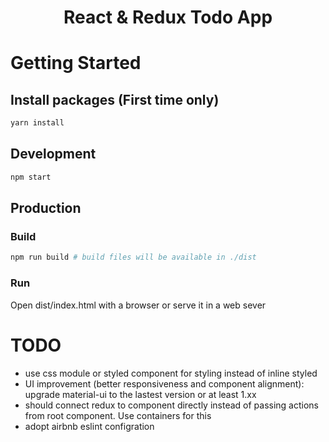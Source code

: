 <h1 align="center">React & Redux Todo App</h1>

# Getting Started

## Install packages (First time only)

```sh
yarn install
```

## Development

```sh
npm start
```

## Production

### Build

```sh
npm run build # build files will be available in ./dist
```

### Run

Open dist/index.html with a browser or serve it in a web sever


# TODO

- use css module or styled component for styling instead of inline styled
- UI improvement (better responsiveness and component alignment): upgrade material-ui to the lastest version or at least 1.xx
- should connect redux to component directly instead of passing actions from root component. Use containers for this
- adopt airbnb eslint configration